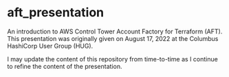 # aft_presentation
An introduction to AWS Control Tower Account Factory for Terraform (AFT). This presentation was originally given on August 17, 2022 at the Columbus HashiCorp User Group (HUG).

I may update the content of this repository from time-to-time as I continue to refine
the content of the presentation.
